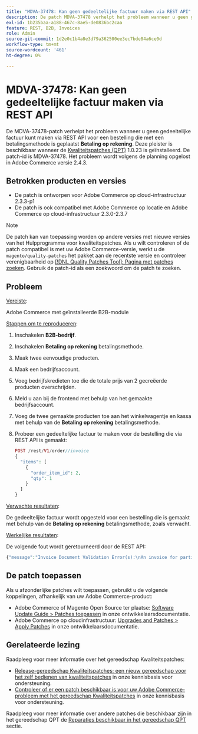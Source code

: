 ```yaml
---
title: "MDVA-37478: Kan geen gedeeltelijke factuur maken via REST API"
description: De patch MDVA-37478 verhelpt het probleem wanneer u geen gedeeltelijke factuur kunt maken via REST API voor een bestelling die met betalingsmethode is geplaatst **Betaling op account**. Deze patch is beschikbaar wanneer [Quality Patches Tool (QPT)] (https://devdocs.magento.com/guides/v2.4/comp-mgr/patching.html#mqp) 1.0.23 is geïnstalleerd. De patch-id is MDVA-37478. Het probleem wordt volgens de planning opgelost in Adobe Commerce versie 2.4.3.
exl-id: 1b235baa-a188-467c-8ae5-de0836bc2caa
feature: REST, B2B, Invoices
role: Admin
source-git-commit: 1d2e0c1b4a8e3d79a362500ee3ec7bde84a6ce0d
workflow-type: tm+mt
source-wordcount: '461'
ht-degree: 0%

---
```


# MDVA-37478: Kan geen gedeeltelijke factuur maken via REST API

De MDVA-37478-patch verhelpt het probleem wanneer u geen gedeeltelijke factuur kunt maken via REST API voor een bestelling die met een betalingsmethode is geplaatst **Betaling op rekening**. Deze pleister is beschikbaar wanneer de [Kwaliteitspatches (QPT)](https://devdocs.magento.com/guides/v2.4/comp-mgr/patching.html#mqp) 1.0.23 is geïnstalleerd. De patch-id is MDVA-37478. Het probleem wordt volgens de planning opgelost in Adobe Commerce versie 2.4.3.

## Betrokken producten en versies

* De patch is ontworpen voor Adobe Commerce op cloud-infrastructuur 2.3.3-p1
* De patch is ook compatibel met Adobe Commerce op locatie en Adobe Commerce op cloud-infrastructuur 2.3.0-2.3.7

>[!NOTE]
>
>De patch kan van toepassing worden op andere versies met nieuwe versies van het Hulpprogramma voor kwaliteitspatches. Als u wilt controleren of de patch compatibel is met uw Adobe Commerce-versie, werkt u de `magento/quality-patches` het pakket aan de recentste versie en controleer verenigbaarheid op [[!DNL Quality Patches Tool]: Pagina met patches zoeken](https://devdocs.magento.com/quality-patches/tool.html#patch-grid). Gebruik de patch-id als een zoekwoord om de patch te zoeken.

## Probleem

<u>Vereiste</u>:

Adobe Commerce met geïnstalleerde B2B-module

<u>Stappen om te reproduceren</u>:

1. Inschakelen **B2B-bedrijf**.
1. Inschakelen **Betaling op rekening** betalingsmethode.
1. Maak twee eenvoudige producten.
1. Maak een bedrijfsaccount.
1. Voeg bedrijfskredieten toe die de totale prijs van 2 gecreëerde producten overschrijden.
1. Meld u aan bij de frontend met behulp van het gemaakte bedrijfsaccount.
1. Voeg de twee gemaakte producten toe aan het winkelwagentje en kassa met behulp van de **Betaling op rekening** betalingsmethode.
1. Probeer een gedeeltelijke factuur te maken voor de bestelling die via REST API is gemaakt:

   ```php
   POST /rest/V1/order//invoice
   {
     "items": [
       {
         "order_item_id": 2,
         "qty": 1
       }
     ]
   }
   ```

<u>Verwachte resultaten</u>:

De gedeeltelijke factuur wordt opgesteld voor een bestelling die is gemaakt met behulp van de **Betaling op rekening** betalingsmethode, zoals verwacht.

<u>Werkelijke resultaten</u>:

De volgende fout wordt geretourneerd door de REST API:

```php
{"message":"Invoice Document Validation Error(s):\nAn invoice for partial quantities cannot be issued for this order. To continue, change the specified quantity to the full quantity."}
```

## De patch toepassen

Als u afzonderlijke patches wilt toepassen, gebruikt u de volgende koppelingen, afhankelijk van uw Adobe Commerce-product:

* Adobe Commerce of Magento Open Source ter plaatse: [Software Update Guide > Patches toepassen](https://devdocs.magento.com/guides/v2.4/comp-mgr/patching/mqp.html) in onze ontwikkelaarsdocumentatie.
* Adobe Commerce op cloudinfrastructuur: [Upgrades and Patches > Apply Patches](https://devdocs.magento.com/cloud/project/project-patch.html) in onze ontwikkelaarsdocumentatie.

## Gerelateerde lezing

Raadpleeg voor meer informatie over het gereedschap Kwaliteitspatches:

* [Release-gereedschap Kwaliteitspatches: een nieuw gereedschap voor het zelf bedienen van kwaliteitspatches](/help/announcements/adobe-commerce-announcements/magento-quality-patches-released-new-tool-to-self-serve-quality-patches.md) in onze kennisbasis voor ondersteuning.
* [Controleer of er een patch beschikbaar is voor uw Adobe Commerce-probleem met het gereedschap Kwaliteitspatches](/help/support-tools/patches-available-in-qpt-tool/check-patch-for-magento-issue-with-magento-quality-patches.md) in onze kennisbasis voor ondersteuning.

Raadpleeg voor meer informatie over andere patches die beschikbaar zijn in het gereedschap QPT de [Reparaties beschikbaar in het gereedschap QPT](https://support.magento.com/hc/en-us/sections/360010506631-Patches-available-in-QPT-tool-) sectie.
